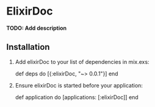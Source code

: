 # ElixirDoc

**TODO: Add description**

## Installation

  1. Add elixirDoc to your list of dependencies in mix.exs:

        def deps do
          [{:elixirDoc, "~> 0.0.1"}]
        end

  2. Ensure elixirDoc is started before your application:

        def application do
          [applications: [:elixirDoc]]
        end
